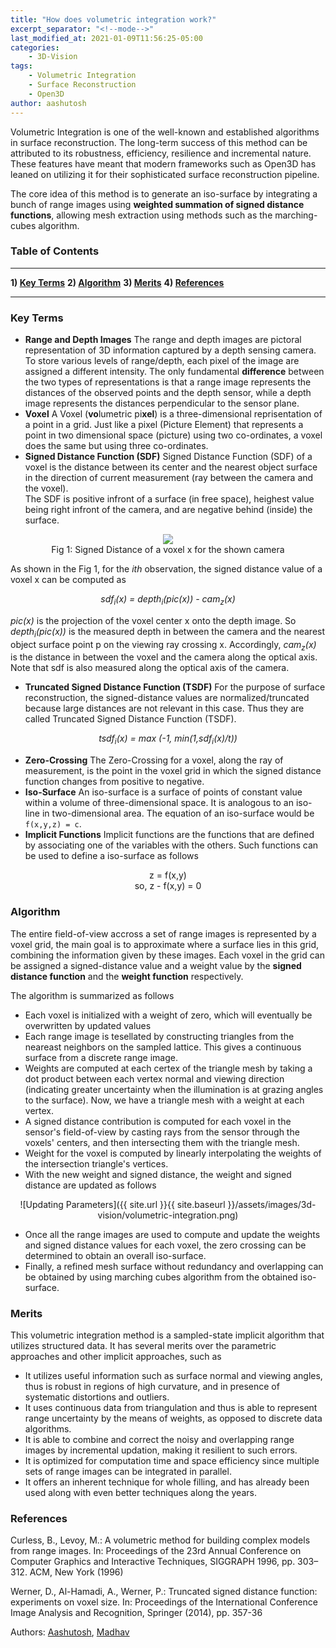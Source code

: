 ```yaml
---
title: "How does volumetric integration work?"
excerpt_separator: "<!--mode-->"
last_modified_at: 2021-01-09T11:56:25-05:00
categories:
    - 3D-Vision
tags:
    - Volumetric Integration
    - Surface Reconstruction
    - Open3D
author: aashutosh
---
```


Volumetric Integration is one of the well-known and established algorithms in surface reconstruction. The long-term success of this method can be attributed to its robustness, efficiency, resilience and incremental nature. These features have meant that modern frameworks such as Open3D has leaned on utilizing it for their sophisticated surface reconstruction pipeline.

The core idea of this method is to generate an iso-surface by integrating a bunch of range images using **weighted summation of signed distance functions**, allowing mesh extraction using methods such as the marching-cubes algorithm.

### Table of Contents
---
**1) [Key Terms](#key-terms)**
**2) [Algorithm](#algorithm)**
**3) [Merits](#merits)**
**4) [References](#references)**

---

### Key Terms
- **Range and Depth Images**
The range and depth images are pictoral representation of 3D information captured by a depth sensing camera. To store various levels of range/depth, each pixel of the image are assigned a different intensity. 
The only fundamental **difference** between the two types of representations is that a range image represents the distances of the observed points and the depth sensor, while a depth image represents the distances perpendicular to the sensor plane.
- **Voxel**
A Voxel (**vo**lumetric pi**xel**) is a three-dimensional reprisentation of a point in a grid. Just like a pixel (Picture Element) that represents a point in two dimensional space (picture) using two co-ordinates, a voxel does the same but using three co-ordinates.
- **Signed Distance Function (SDF)**
Signed Distance Function (SDF) of a voxel is the distance between its center and the nearest object surface in the direction of current measurement (ray between the camera and the voxel).<br /> The SDF is positive infront of a surface (in free space), heighest value being right infront of the camera, and are negative behind (inside) the surface.<br />
<p align="center">
<img src="{{ site.url }}{{ site.baseurl }}/assets/images/3d-vision/sdf.png" /><br />
Fig 1: Signed Distance of a voxel x for the shown camera
</p>
As shown in the Fig 1, for the <i>ith</i> observation, the signed distance value of a voxel x can be computed as<br />
<p align="center">
<i>sdf<sub>i</sub>(x) = depth<sub>i</sub>(pic(x)) - cam<sub>z</sub>(x)</i>
</p>

*pic(x)* is the projection of the voxel  center x onto the depth image. So *depth<sub>i</sub>(pic(x))* is the measured depth in between the camera and the nearest object surface point p on the viewing ray crossing x. Accordingly, *cam<sub>z</sub>(x)* is the distance in between the voxel and the camera along the optical axis.
Note that sdf is also measured along the optical axis of the camera.

- **Truncated Signed Distance Function (TSDF)**
For the purpose of surface reconstruction, the signed-distance values are normalized/truncated because large distances are not relevant in this case. Thus they are called Truncated Signed Distance Function (TSDF).
<p align="center">
<i>
tsdf<sub>i</sub>(x) = max (-1, min(1,sdf<sub>i</sub>(x)/t))
</i>
</p>

- **Zero-Crossing**
The Zero-Crossing for a voxel, along the ray of measurement, is the point in the voxel grid in which the signed distance function changes from positive to negative.
- **Iso-Surface**
An iso-surface is a surface of points of constant value within a volume of three-dimensional space. It is analogous to an iso-line in two-dimensional area. The equation of an iso-surface would be ```f(x,y,z) = c```.
- **Implicit Functions**
Implicit functions are the functions that are defined by associating one of the variables with the others. Such functions can be used to define a iso-surface as follows
<center>
z = f(x,y)
<br>so, z - f(x,y) = 0
</center>

### Algorithm
The entire field-of-view accross a set of range images is represented by a voxel grid, the main goal is to approximate where a surface lies in this grid, combining the information given by these images. Each voxel in the grid can be assigned a signed-distance value and a weight value by the **signed distance function** and the **weight function** respectively. 

The algorithm is summarized as follows
- Each voxel is initialized with a weight of zero, which will eventually be overwritten by updated values
- Each range image is tesellated by constructing triangles from the neareast neighbors on the sampled lattice. This gives a continuous surface from a discrete range image. 
- Weights are computed at each certex of the triangle mesh by taking a dot product between each vertex normal and viewing direction (indicating greater uncertainty when the illumination is at grazing angles to the surface). Now, we have a triangle mesh with a weight at each vertex.
- A signed distance contribution is computed for each voxel in the sensor's field-of-view by casting rays from the sensor through the voxels' centers, and then intersecting them with the triangle mesh.
- Weight for the voxel is computed by linearly interpolating the weights of the intersection triangle's vertices.
- With the new weight and signed distance, the weight and signed distance are updated as follows
<center>

![Updating Parameters]({{ site.url }}{{ site.baseurl }}/assets/images/3d-vision/volumetric-integration.png)
</center>

- Once all the range images are used to compute and update the weights and signed distance values for each voxel, the zero crossing can be determined to obtain an overall iso-surface.
- Finally, a refined mesh surface without redundancy and overlapping can be obtained by using marching cubes algorithm from the obtained iso-surface.

### Merits
This volumetric integration method is a sampled-state implicit algorithm that utilizes structured data. It has several merits over the parametric approaches and other implicit approaches, such as
- It utilizes useful information such as surface normal and viewing angles, thus is robust in regions of high curvature, and in presence of systematic distortions and outliers.
- It uses continuous data from triangulation and thus is able to represent range uncertainty by the means of weights, as opposed to discrete data algorithms.
- It is able to combine and correct the noisy and overlapping range images by incremental updation, making it resilient to such errors.
- It is optimized for computation time and space efficiency since multiple sets of range images can be integrated in parallel.
- It offers an inherent technique for whole filling, and has already been used along with even better techniques along the years.

### References
Curless, B., Levoy, M.: A volumetric method for building complex models from range images. In: Proceedings of the 23rd Annual Conference on Computer Graphics and  Interactive Techniques, SIGGRAPH 1996, pp. 303–312. ACM, New York
(1996)

Werner, D., Al-Hamadi, A., Werner, P.: Truncated signed distance function: experiments on voxel size. In: Proceedings of the International Conference Image Analysis and Recognition, Springer (2014), pp. 357-36

Authors: <a href="https://github.com/aashutosh1997">Aashutosh</a>, <a href="https://github.com/scimad">Madhav</a>
